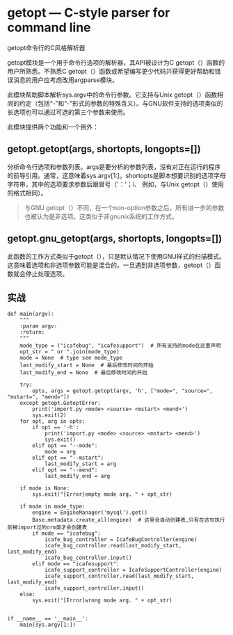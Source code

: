 # getopt — C-style parser for command line
getopt命令行的C风格解析器

getopt模块是一个用于命令行选项的解析器，其API被设计为C getopt（）函数的用户所熟悉。不熟悉C getopt（）函数或希望编写更少代码并获得更好帮助和错误消息的用户应考虑改用argparse模块。

此模块帮助脚本解析sys.argv中的命令行参数。它支持与Unix getopt（）函数相同的约定（包括“-”和“-”形式的参数的特殊含义）。与GNU软件支持的选项类似的长选项也可以通过可选的第三个参数来使用。

此模块提供两个功能和一个例外：

## getopt.getopt(args, shortopts, longopts=[])
分析命令行选项和参数列表。args是要分析的参数列表，没有对正在运行的程序的前导引用。通常，这意味着sys.argv[1:]。shortopts是脚本想要识别的选项字母字符串，其中的选项要求参数后跟冒号（'：'；i、 例如，与Unix getopt（）使用的格式相同）。

>与GNU getopt（）不同，在一个non-option参数之后，所有进一步的参数也被认为是非选项。这类似于非gnunix系统的工作方式。


## getopt.gnu_getopt(args, shortopts, longopts=[])
此函数的工作方式类似于getopt（），只是默认情况下使用GNU样式的扫描模式。这意味着选项和非选项参数可能是混合的。一旦遇到非选项参数，getopt（）函数就会停止处理选项。


## 实战
```
def main(argv):
    """
    :param argv:
    :return:
    """
    mode_type = ("icafebug", "icafesupport")  # 所有支持的mode在这里声明
    opt_str = " or ".join(mode_type)
    mode = None  # type see mode_type
    last_modify_start = None  # 最后修改时间的开始
    last_modify_end = None  # 最后修改时间的开始
    
    try:
        opts, args = getopt.getopt(argv, 'h', ["mode=", "source=", "mstart=", "mend="])
    except getopt.GetoptError:
        print('import.py <mode> <source> <mstart> <mend>')
        sys.exit(2)
    for opt, arg in opts:
        if opt == '-h':
            print('import.py <mode> <source> <mstart> <mend>')
            sys.exit()
        elif opt == "--mode":
            mode = arg
        elif opt == "--mstart":
            last_modify_start = arg
        elif opt == "--mend":
            last_modify_end = arg

    if mode is None:
        sys.exit("[Error]empty mode arg. " + opt_str)

    if mode in mode_type:
        engine = EngineManager('mysql').get()
        Base.metadata.create_all(engine)  # 这里会自动创建表,只有在这句执行前被import过的orm类才会创建表
        if mode == "icafebug":
            icafe_bug_controller = IcafeBugController(engine)
            icafe_bug_controller.read(last_modify_start, last_modify_end)
            icafe_bug_controller.input()
        elif mode == "icafesupport":
            icafe_support_controller = IcafeSupportController(engine)
            icafe_support_controller.read(last_modify_start, last_modify_end)
            icafe_support_controller.input()
    else:
        sys.exit("[Error]wrong mode arg. " + opt_str)


if __name__ == '__main__':
    main(sys.argv[1:])
```
